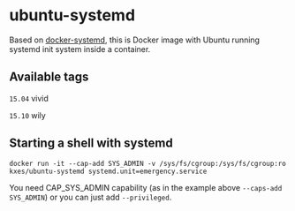 # ubuntu-systemd

Based on [docker-systemd](https://github.com/dockerimages/docker-systemd), this is Docker image with Ubuntu running systemd init system inside a container.

## Available tags

`15.04` vivid

`15.10` wily

## Starting a shell with systemd

```
docker run -it --cap-add SYS_ADMIN -v /sys/fs/cgroup:/sys/fs/cgroup:ro kxes/ubuntu-systemd systemd.unit=emergency.service
```

You need CAP_SYS_ADMIN capability (as in the example above `--caps-add SYS_ADMIN`) or you can just add `--privileged`.